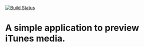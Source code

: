 [![Build Status](https://travis-ci.com/VMironiuk/iTunesDemo.svg?branch=development)](https://travis-ci.com/VMironiuk/iTunesDemo)

# A simple application to preview iTunes media.
